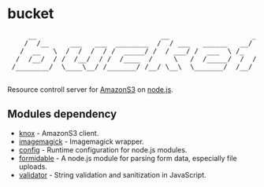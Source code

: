 # bucket

<pre>
     __                              __                    __
    /  /__     ___   ___  ________  /  / ___   ______   __/  /_
   /  __   \  /  /  /  / /  _____/ /  / ___/ /  ___  \ /_    _/
  /  /__/  / /  /__/  / /  /____  /     \   /  /_____/  /  /
 /________/  \____\__/ /_______/ /__/ \__\  \_______/  /__/

</pre>

Resource controll server for [AmazonS3](http://aws.amazon.com/s3/) on [node.js](http://nodejs.org).

## Modules dependency

 - [knox](https://github.com/LearnBoost/knox) - AmazonS3 client.
 - [imagemagick](https://github.com/rsms/node-imagemagick) - Imagemagick wrapper.
 - [config](https://github.com/lorenwest/node-config) - Runtime configuration for node.js modules.
 - [formidable](https://github.com/felixge/node-formidable) - A node.js module for parsing form data, especially file uploads.
 - [validator](https://github.com/chriso/node-validator) - String validation and sanitization in JavaScript.
